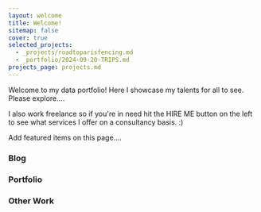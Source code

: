 ```yaml
---
layout: welcome
title: Welcome!
sitemap: false
cover: true
selected_projects:
  - _projects/roadtoparisfencing.md
  - _portfolio/2024-09-20-TRIPS.md
projects_page: projects.md
---
```


Welcome to my data portfolio! Here I showcase my talents for all to see. Please explore....

I also work freelance so if you're in need hit the HIRE ME button on the left to see what services I offer on a consultancy basis. :)

Add featured items on this page....

###  Blog

### Portfolio
<!--portfolio-->

### Other Work
<!--projects-->

<!--posts-->


